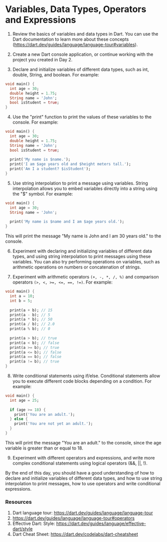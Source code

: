 # Variables, Data Types, Operators and Expressions

1. Review the basics of variables and data types in Dart. You can use the Dart documentation to learn more about these concepts (https://dart.dev/guides/language/language-tour#variables).

2. Create a new Dart console application, or continue working with the project you created in Day 2.

3. Declare and initialize variables of different data types, such as int, double, String, and boolean. For example:

```dart
void main() {
  int age = 30;
  double height = 1.75;
  String name = 'John';
  bool isStudent = true;
}
```

4. Use the "print" function to print the values of these variables to the console. For example:

```dart
void main() {
  int age = 30;
  double height = 1.75;
  String name = 'John';
  bool isStudent = true;
  
  print('My name is $name.');
  print('I am $age years old and $height meters tall.');
  print('Am I a student? $isStudent');
}
```

5. Use string interpolation to print a message using variables. String interpolation allows you to embed variables directly into a string using the "$" symbol. For example:

```dart
void main() {
  int age = 30;
  String name = 'John';
  
  print('My name is $name and I am $age years old.');
}
```

This will print the message "My name is John and I am 30 years old." to the console.

6. Experiment with declaring and initializing variables of different data types, and using string interpolation to print messages using these variables. You can also try performing operations on variables, such as arithmetic operations on numbers or concatenation of strings.

7. Experiment with arithmetic operators `(+, -, *, /, %)` and comparison operators `(>, <, >=, <=, ==, !=)`. For example:

```dart
void main() {
  int a = 10;
  int b = 5;
  
  print(a + b); // 15
  print(a - b); // 5
  print(a * b); // 50
  print(a / b); // 2.0
  print(a % b); // 0
  
  print(a > b); // true
  print(a < b); // false
  print(a >= b); // true
  print(a <= b); // false
  print(a == b); // false
  print(a != b); // true
}
```

8. Write conditional statements using if/else. Conditional statements allow you to execute different code blocks depending on a condition. For example:

```dart
void main() {
  int age = 25;
  
  if (age >= 18) {
    print('You are an adult.');
  } else {
    print('You are not yet an adult.');
  }
}
```

This will print the message "You are an adult." to the console, since the age variable is greater than or equal to 18.

9. Experiment with different operators and expressions, and write more complex conditional statements using logical operators (&&, ||, !).

By the end of this day, you should have a good understanding of how to declare and initialize variables of different data types, and how to use string interpolation to print messages, how to use operators and write conditional expressions.

### Resources

1. Dart language tour: https://dart.dev/guides/language/language-tour
2. https://dart.dev/guides/language/language-tour#operators
4. Effective Dart: Style: https://dart.dev/guides/language/effective-dart/style
5. Dart Cheat Sheet: https://dart.dev/codelabs/dart-cheatsheet